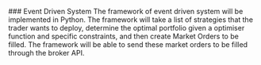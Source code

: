 ### Event Driven System
The framework of event driven system will be implemented in Python.
The framework will take a list of strategies that the trader wants to deploy, determine the optimal portfolio given a optimiser function and specific constraints, and then create Market Orders to be filled.
The framework will be able to send these market orders to be filled through the broker API.
